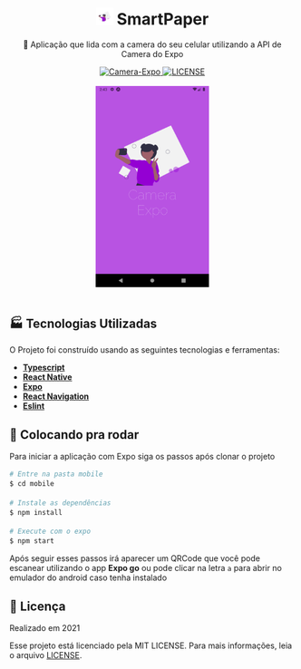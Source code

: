 <div align="center">
  <h1> 
    <img 
      src="./mobile/assets/adaptive-icon.png"
      width="30"
      height="30"
    />  
    SmartPaper
  </h1>

  📱 Aplicação que lida com a camera do seu celular utilizando a API de Camera do Expo


  <a href="https://expo.io/@leandro_viana/projects/Camera-Expo">
    <img src="https://img.shields.io/badge/APP-Camera_Expo-B853E2?style=for-the-badge" alt="Camera-Expo" />
  </a>

  <a href="./LICENSE.md">
    <img src="https://img.shields.io/badge/LICENSE-MIT-B853E2?style=for-the-badge" alt="LICENSE" />
  </a>

</div>
<br>

<div align="center">
  <img width="200px" src="./.github/camera.png" />
</div>

<br>

## 🏭 Tecnologias Utilizadas

O Projeto foi construído usando as seguintes tecnologias e ferramentas:
- **[Typescript](https://www.typescriptlang.org/)**
- **[React Native](https://reactnative.dev/)**
- **[Expo](https://expo.io/)**
- **[React Navigation](https://reactnavigation.org/)**
- **[Eslint](https://eslint.org/)**


## 🎳 Colocando pra rodar

Para iniciar a aplicação com Expo siga os passos após clonar o projeto

```bash
# Entre na pasta mobile
$ cd mobile

# Instale as dependências
$ npm install

# Execute com o expo
$ npm start

```

Após seguir esses passos irá aparecer um QRCode que você pode escanear utilizando o app **Expo go** ou pode clicar na letra `a` para abrir no emulador do android caso tenha instalado

## 📖 Licença

Realizado em 2021

Esse projeto está licenciado pela MIT LICENSE. Para mais informações, leia o arquivo [LICENSE](./LICENSE.md).